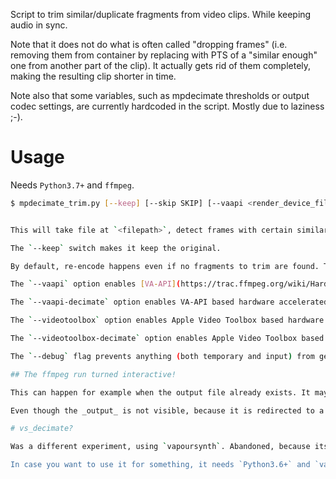 Script to trim similar/duplicate fragments from video clips. While keeping audio in sync.

Note that it does not do what is often called "dropping frames" (i.e. removing them from container by replacing with PTS of a "similar enough" one from another part of the clip). It actually gets rid of them completely, making the resulting clip shorter in time.

Note also that some variables, such as mpdecimate thresholds or output codec settings, are currently hardcoded in the script. Mostly due to laziness ;-).

# Usage

Needs `Python3.7+` and `ffmpeg`.

```bash
$ mpdecimate_trim.py [--keep] [--skip SKIP] [--vaapi <render_device_filepath>] [--vaapi-decimate [render_device_filepath]] [--videotoolbox] [--videotoolbox-decimate] [--debug] <filepath>


This will take file at `<filepath>`, detect frames with certain similarity, re-encode it with them removed (using `libx265`/`hevc_vaapi`) and delete the original file.

The `--keep` switch makes it keep the original.

By default, re-encode happens even if no fragments to trim are found. This can be adjusted by setting `--skip` to minimum amount of remaining clip parts (e.g. `<=1` is equivalent to default, `2` means 1 trimmed fragment, and so on).

The `--vaapi` option enables [VA-API](https://trac.ffmpeg.org/wiki/Hardware/VAAPI) based hardware accelerated transcoding. Note that the script does not check whether supplied input and/or available GPU are capable of performing the transcode, if they are not the process will fail.

The `--vaapi-decimate` option enables VA-API based hardware accelerated decimate filter. If the optional device path is supplied, this device will be used. Otherwise, it will attempt to use device specified with `--vaapi` option. If neither device is specified, the script will fail. Note that on some older versions of `ffmpeg` this might fail even if VA-API transcoding works, not sure why. I have only tested this with `ffmpeg>=4.4.1`.

The `--videotoolbox` option enables Apple Video Toolbox based hardware accelerated transcoding. Note that this is super fast, but usually produces much bigger files than the CPU encoder. Only works on Apple Silicon machines and requires `ffmpeg>=4.4`.

The `--videotoolbox-decimate` option enables Apple Video Toolbox based hardware accelerated decimate filter. Note that it is often much slower than the CPU version, use only if extensive CPU use is undesirable. Only works on Apple Silicon machines and requires `ffmpeg>=4.4`.

The `--debug` flag prevents anything (both temporary and input) from getting removed, no matter if the script succeeded or not. Also enables debug loglevel for `ffmpeg` runs.

## The ffmpeg run turned interactive!

This can happen for example when the output file already exists. It may seems like the script is stuck, but really it is just waiting for user input.

Even though the _output_ is not visible, because it is redirected to a log file, you can still provide the _input_ as usual. So, to confirm overwriting existing file, just type `y<Enter>` like you normally would.

# vs_decimate?

Was a different experiment, using `vapoursynth`. Abandoned, because its' decimation algorithm does not fit my needs, and the whole process is also noticeably slower.

In case you want to use it for something, it needs `Python3.6+` and `vapoursynth` with `ffms2` and `damb`.
